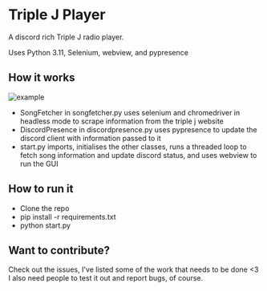 # Triple J Player

A discord rich Triple J radio player.

Uses Python 3.11, Selenium, webview, and pypresence

## How it works
![example](https://user-images.githubusercontent.com/22523084/218603388-8c67ef48-34ea-44c1-81b8-66a2b5244f07.png)

- SongFetcher in songfetcher.py uses selenium and chromedriver in headless mode to scrape information from the triple j website
- DiscordPresence in discordpresence.py uses pypresence to update the discord client with information passed to it
- start.py imports, initialises the other classes, runs a threaded loop to fetch song information and update discord status, and uses webview to run the GUI

## How to run it
- Clone the repo
- pip install -r requirements.txt
- python start.py

## Want to contribute?
Check out the issues, I've listed some of the work that needs to be done <3
I also need people to test it out and report bugs, of course.
